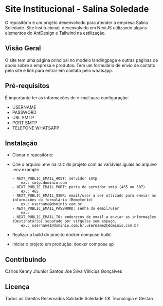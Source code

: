 # Site Institucional - Salina Soledade

O repositório é um projeto desenvolvido para atender a empresa Salina Soledade. Site Institucional, desenvolvido em NextJS utilizando alguns elementos do AntDesign e Tailwind na estilização.

## Visão Geral

O site tem uma página principal no modelo landingpage e outras páginas de apoio sobre a empresa e produtos. Tem um formulário de envio de contato pelo site e link para entrar em contato pelo whatsapp.

## Pré-requisitos

É importante ter as informações de e-mail para configuração:

- USERNAME
- PASSWORD
- URL SMTP
- PORT SMTP
- TELEFONE WHATSAPP

## Instalação

- Clonar o repositório:
- Crie o arquivo .env na raiz do projeto com as variáveis iguais ao arquivo .env.example
  
      - NEXT_PUBLIC_EMAIL_HOST: servidor smtp
          ex.: smtp.dominio.com
      - NEXT_PUBLIC_EMAIL_PORT: porta do servidor smtp (465 ou 587)
          ex.: 465
      - NEXT_PUBLIC_EMAIL_USER: email/user a ser utlizado para enviar as informações do formulário (Remetente)
          ex.: username@dominio.com.br
      - NEXT_PUBLIC_EMAIL_PASSWORD: senha do email/user
          ex.:
      - NEXT_PUBLIC_EMAIL_TO: endereços de email a enviar as informações (Destinatário) separado por vírgulas sem espaço.
          ex.: username1@dominio.com.br,username2@dominio.com.br

- Realizar a build do proejto
    docker compose build
- Iniciar o projeto em produção:
    docker compose up

## Contribuindo

Carlos Kenny
Jhunior Santos
Joe Silva
Vinicius Gonçalves

## Licença

Todos os Direitos Reservados
Salidade Soledade
CK Tecnologia e Gestão
